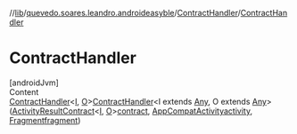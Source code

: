 //[lib](../../index.md)/[quevedo.soares.leandro.androideasyble](../index.md)/[ContractHandler](index.md)/[ContractHandler](-contract-handler.md)



# ContractHandler  
[androidJvm]  
Content  
[ContractHandler](index.md)<[I](index.md), [O](index.md)>[ContractHandler](-contract-handler.md)<I extends [Any](https://kotlinlang.org/api/latest/jvm/stdlib/kotlin/-any/index.html), O extends [Any](https://kotlinlang.org/api/latest/jvm/stdlib/kotlin/-any/index.html)>([ActivityResultContract](https://developer.android.com/reference/kotlin/androidx/activity/result/contract/ActivityResultContract.html)<[I](index.md), [O](index.md)>[contract](-contract-handler.md), [AppCompatActivity](https://developer.android.com/reference/kotlin/androidx/appcompat/app/AppCompatActivity.html)[activity](-contract-handler.md), [Fragment](https://developer.android.com/reference/kotlin/androidx/fragment/app/Fragment.html)[fragment](-contract-handler.md))  
  



